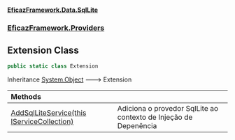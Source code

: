 #### [EficazFramework.Data.SqlLite](EficazFrameworkSqlLiteDataProvider.md 'EficazFramework SqlLite Data Provider')
### [EficazFramework.Providers](EficazFrameworkSqlLiteDataProvider.md#EficazFramework.Providers 'EficazFramework.Providers')

## Extension Class

```csharp
public static class Extension
```

Inheritance [System.Object](https://docs.microsoft.com/en-us/dotnet/api/System.Object 'System.Object') &#129106; Extension

| Methods | |
| :--- | :--- |
| [AddSqlLiteService(this IServiceCollection)](EficazFramework.Providers/Extension/AddSqlLiteService(thisIServiceCollection).md 'EficazFramework.Providers.Extension.AddSqlLiteService(this Microsoft.Extensions.DependencyInjection.IServiceCollection)') | Adiciona o provedor SqlLite ao contexto de Injeção de Depenência |
